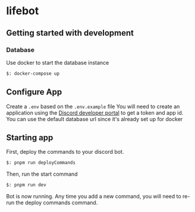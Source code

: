 # lifebot

## Getting started with development
### Database
Use docker to start the database instance
```bash
$: docker-compose up
```

## Configure App
Create a `.env` based on the `.env.example` file
You will need to create an application using the [Discord developer portal](https://discord.com/developers/applications)
to get a token and app id.
You can use the default database url since it's already set up for docker

## Starting app
First, deploy the commands to your discord bot.
```bash
$: pnpm run deployCommands
```
Then, run the start command
```bash
$: pnpm run dev
```

Bot is now running. Any time you add a new command, you will need to re-run the deploy commands command.
